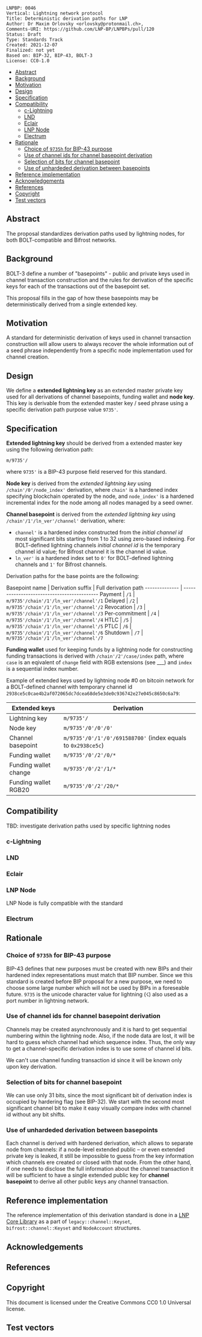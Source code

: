 ```
LNPBP: 0046
Vertical: Lightning network protocol
Title: Deterministic derivation paths for LNP
Author: Dr Maxim Orlovsky <orlovsky@protonmail.ch>,
Comments-URI: https://github.com/LNP-BP/LNPBPs/pull/120
Status: Draft
Type: Standards Track
Created: 2021-12-07
Finalized: not yet
Based on: BIP-32, BIP-43, BOLT-3
License: CC0-1.0
```

- [Abstract](#abstract)
- [Background](#background)
- [Motivation](#motivation)
- [Design](#design)
- [Specification](#specification)
- [Compatibility](#compatibility)
  - [c-Lightning](#c-lightning)
  - [LND](#lnd)
  - [Eclair](#eclair)
  - [LNP Node](#lnp-node)
  - [Electrum](#electrum)
- [Rationale](#rationale)
  - [Choice of `9735h` for BIP-43 purpose](#choice-of-9735h-for-bip-43-purpose)
  - [Use of channel ids for channel basepoint derivation](#use-of-channel-ids-for-channel-basepoint-derivation)
  - [Selection of bits for channel basepoint](#selection-of-bits-for-channel-basepoint)
  - [Use of unhardeded derivation between basepoints](#use-of-unhardeded-derivation-between-basepoints)
- [Reference implementation](#reference-implementation)
- [Acknowledgements](#acknowledgements)
- [References](#references)
- [Copyright](#copyright)
- [Test vectors](#test-vectors)


## Abstract

The proposal standardizes derivation paths used by lightning nodes, for both
BOLT-compatible and Bifrost networks.


## Background

BOLT-3 define a number of "basepoints" - public and private keys used
in channel transaction construction and the rules for derivation of the 
specific keys for each of the transactions out of the basepoint set.

This proposal fills in the gap of how these basepoints may be deterministically
derived from a single extended key.


## Motivation

A standard for deterministic derivation of keys used in channel transaction
construction will allow users to always recover the whole information out of a 
seed phrase independently from a specific node implementation used for channel 
creation.


## Design

We define a **extended lightning key** as an extended master private key used for
all derivations of channel basepoints, funding wallet and **node key**. This key is
derivable from the extended master key / seed phrase using a specific derivation
path purpose value `9735'`.


## Specification

**Extended lightning key** should be derived from a extended master key using 
the following derivation path:

`m/9735'/`

where `9735'` is a BIP-43 purpose field reserved for this standard.

**Node key** is derived from the *extended lightning key* using 
`/chain'/0'/node_index'` derivation, where `chain'` is a hardened index 
specifying blockchain operated by the node, and `node_index'` is a hardened
incremental index for the node among all nodes managed by a seed owner.

**Channel basepoint** is derived from the *extended lightning key* using
`/chain'/1'/ln_ver'/channel'` derivation, where:
- `channel'` is a hardened index constructed from the *initial channel id* 
  most significant bits starting from 1 to 32 using zero-based indexing. 
  For BOLT-defined lightning channels *initial channel id* is the temporary 
  channel id value; for Bifrost channel it is the channel id value.
- `ln_ver'` is a hardened index set to `0'` for BOLT-defined lightning channels
  and `1'` for Bifrost channels.

Derivation paths for the base points are the following:

Basepoint name | Derivation suffix | Full derivation path
-------------- | -------------------------------------------
Payment        | `/1`              | `m/9735'/chain'/1'/ln_ver'/channel'/1`
Delayed        | `/2`              | `m/9735'/chain'/1'/ln_ver'/channel'/2`
Revocation     | `/3`              | `m/9735'/chain'/1'/ln_ver'/channel'/3`
Per-commitment | `/4`              | `m/9735'/chain'/1'/ln_ver'/channel'/4`
HTLC           | `/5`              | `m/9735'/chain'/1'/ln_ver'/channel'/5`
PTLC           | `/6`              | `m/9735'/chain'/1'/ln_ver'/channel'/6`
Shutdown       | `/7`              | `m/9735'/chain'/1'/ln_ver'/channel'/7`

**Funding wallet** used for keeping funds by a lightning node for 
constructing funding transactions is derived with 
`/chain'/2'/case/index` path, where `case` is an eqivalent of `change` field
with RGB extensions (see ___) and `index` is a sequential index number.

Example of extended keys used by lightning node #0 on bitcoin network
for a BOLT-defined channel with temporary channel id 
`2938ce5c0cae4b2af072065dc7dcea68de5e3de0c936742e27e045c8650c6a79`:

Extended keys            | Derivation
------------------------ | -----------
Lightning key            | `m/9735'/`
Node key                 | `m/9735'/0'/0'/0'`
Channel basepoint        | `m/9735'/0'/1'/0'/691588700'` (index equals to `0x2938ce5c`)
Funding wallet           | `m/9735'/0'/2'/0/*`
Funding wallet change    | `m/9735'/0'/2'/1/*`
Funding wallet RGB20     | `m/9735'/0'/2'/20/*`


## Compatibility

TBD: investigate derivation paths used by specific lightning nodes

### c-Lightning

### LND

### Eclair

### LNP Node

LNP Node is fully compatible with the standard

### Electrum


## Rationale

### Choice of `9735h` for BIP-43 purpose

BIP-43 defines that new purposes must be created with new BIPs and their 
hardened index representations must match that BIP number. Since we this
standard is created before BIP proposal for a new purpose, we need to
choose some large number which will not be used by BIPs in a foreseable
future. `9735` is the unicode character value for lightning (☇) also used
as a port number in lightning network.

### Use of channel ids for channel basepoint derivation

Channels may be created asynchronously and it is hard to get sequential
numbering within the lightning node. Also, if the node data are lost, it will 
be hard to guess which channel had which sequence index. Thus, the only way to
get a channel-specific derivation index is to use some of channel id bits.

We can't use channel funding transaction id since it will be known only upon
key derivation.

### Selection of bits for channel basepoint

We can use only 31 bits, since the most significant bit of derivation index is
occupied by hardering flag (see BIP-32). We start with the second most 
significant channel bit to make it easy visually compare index with channel id
without any bit shifts.

### Use of unhardeded derivation between basepoints

Each channel is derived with hardened derivation, which allows to separate
node from channels: if a node-level extended public – or even extended private
key is leaked, it still be impossible to guess from the key information which 
channels ere created or closed with that node. From the other hand, if one
needs to disclose the full information about the channel transaction it will
be sufficient to have a single extended public key for **channel basepoint**
to derive all other public keys any channel transaction.


## Reference implementation

The reference implementation of this derivation standard is done in a
[LNP Core Library](https://github.com/LNP-BP/lnp-core) as a part of
`legacy::channel::Keyset`, `bifrost::channel::Keyset` and `NodeAccount`
structures.


## Acknowledgements


## References


## Copyright

This document is licensed under the Creative Commons CC0 1.0 Universal license.


## Test vectors

